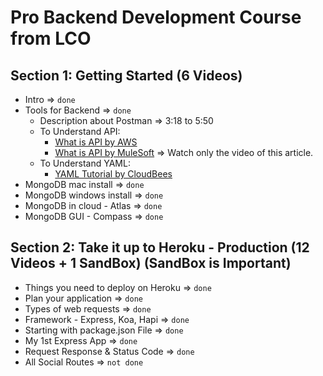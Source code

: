 # Pro Backend Development Course from LCO

## Section 1: Getting Started (6 Videos)

- Intro => `done`
- Tools for Backend => `done` 
  - Description about Postman => 3:18 to 5:50
  - To Understand API:
    - [What is API by AWS](https://aws.amazon.com/what-is/api/) 
    - [What is API by MuleSoft](https://www.mulesoft.com/resources/api/what-is-an-api) => Watch only the video of this article.
  - To Understand YAML:
    - [YAML Tutorial by CloudBees](https://www.cloudbees.com/blog/yaml-tutorial-everything-you-need-get-started)
- MongoDB mac install => `done`
- MongoDB windows install => `done`
- MongoDB in cloud - Atlas => `done`
- MongoDB GUI - Compass => `done`

## Section 2: Take it up to Heroku - Production (12 Videos + 1 SandBox) (SandBox is Important)

- Things you need to deploy on Heroku => `done`
- Plan your application => `done`
- Types of web requests => `done`
- Framework - Express, Koa, Hapi => `done`
- Starting with package.json File => `done`
- My 1st Express App => `done`
- Request Response & Status Code => `done`
- All Social Routes => `not done`
